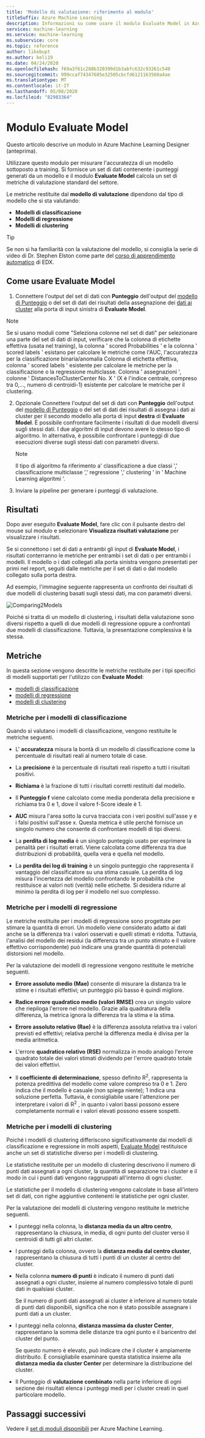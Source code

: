 ```yaml
---
title: 'Modello di valutazione: riferimento al modulo'
titleSuffix: Azure Machine Learning
description: Informazioni su come usare il modulo Evaluate Model in Azure Machine Learning per misurare l'accuratezza di un modello sottoposto a training.
services: machine-learning
ms.service: machine-learning
ms.subservice: core
ms.topic: reference
author: likebupt
ms.author: keli19
ms.date: 04/24/2020
ms.openlocfilehash: f69a3f61c288b320399d1b3abfc632c93261c540
ms.sourcegitcommit: 999ccaf74347605e32505cbcfd6121163560a4ae
ms.translationtype: MT
ms.contentlocale: it-IT
ms.lasthandoff: 05/08/2020
ms.locfileid: "82983364"
---
```

# <a name="evaluate-model-module"></a>Modulo Evaluate Model

Questo articolo descrive un modulo in Azure Machine Learning Designer (anteprima).

Utilizzare questo modulo per misurare l'accuratezza di un modello sottoposto a training. Si fornisce un set di dati contenente i punteggi generati da un modello e il modulo **Evaluate Model** calcola un set di metriche di valutazione standard del settore.
  
 Le metriche restituite dal **modello di valutazione** dipendono dal tipo di modello che si sta valutando:  
  
-   **Modelli di classificazione**    
-   **Modelli di regressione**  
-   **Modelli di clustering**  


> [!TIP]
> Se non si ha familiarità con la valutazione del modello, si consiglia la serie di video di Dr. Stephen Elston come parte del [corso di apprendimento automatico](https://blogs.technet.microsoft.com/machinelearning/2015/09/08/new-edx-course-data-science-machine-learning-essentials/) di EDX. 


## <a name="how-to-use-evaluate-model"></a>Come usare Evaluate Model
1. Connettere l'output del set di dati con **Punteggio** dell'output del [modello di Punteggio](./score-model.md) o del set di dati dei risultati della assegnazione dei [dati ai cluster](./assign-data-to-clusters.md) alla porta di input sinistra di **Evaluate Model**. 
  > [!NOTE] 
  > Se si usano moduli come "Seleziona colonne nel set di dati" per selezionare una parte del set di dati di input, verificare che la colonna di etichette effettiva (usata nel training), la colonna ' scored Probabilities ' e la colonna ' scored labels ' esistano per calcolare le metriche come l'AUC, l'accuratezza per la classificazione binaria/anomalia
  > Colonna di etichetta effettiva, colonna ' scored labels ' esistente per calcolare le metriche per la classificazione o la regressione multiclasse.
  > Colonna ' assegnazioni ', colonne ' DistancesToClusterCenter No. X ' (X è l'indice centrale, compreso tra 0,..., numero di centroidi-1) esistente per calcolare le metriche per il clustering.

2. Opzionale Connettere l'output del set di dati con **Punteggio** dell'output del [modello di Punteggio](./score-model.md) o del set di dati dei risultati di assegna i dati ai cluster per il secondo modello alla porta di input **destra** di **Evaluate Model**. È possibile confrontare facilmente i risultati di due modelli diversi sugli stessi dati. I due algoritmi di input devono avere lo stesso tipo di algoritmo. In alternativa, è possibile confrontare i punteggi di due esecuzioni diverse sugli stessi dati con parametri diversi.

    > [!NOTE]
    > Il tipo di algoritmo fa riferimento a' classificazione a due classi ',' classificazione multiclasse ',' regressione ',' clustering ' in ' Machine Learning algoritmi '. 

3. Inviare la pipeline per generare i punteggi di valutazione.

## <a name="results"></a>Risultati

Dopo aver eseguito **Evaluate Model**, fare clic con il pulsante destro del mouse sul modulo e selezionare **Visualizza risultati valutazione** per visualizzare i risultati.

Se si connettono i set di dati a entrambi gli input di **Evaluate Model**, i risultati conterranno le metriche per entrambi i set di dati o per entrambi i modelli.
Il modello o i dati collegati alla porta sinistra vengono presentati per primi nel report, seguiti dalle metriche per il set di dati o dal modello collegato sulla porta destra.  

Ad esempio, l'immagine seguente rappresenta un confronto dei risultati di due modelli di clustering basati sugli stessi dati, ma con parametri diversi.  

![Comparing2Models](media/module/evaluate-2-models.png)  

Poiché si tratta di un modello di clustering, i risultati della valutazione sono diversi rispetto a quelli di due modelli di regressione oppure a confrontati due modelli di classificazione. Tuttavia, la presentazione complessiva è la stessa. 

## <a name="metrics"></a>Metriche

In questa sezione vengono descritte le metriche restituite per i tipi specifici di modelli supportati per l'utilizzo con **Evaluate Model**:

+ [modelli di classificazione](#metrics-for-classification-models)
+ [modelli di regressione](#metrics-for-regression-models)
+ [modelli di clustering](#metrics-for-clustering-models)

### <a name="metrics-for-classification-models"></a>Metriche per i modelli di classificazione

Quando si valutano i modelli di classificazione, vengono restituite le metriche seguenti.
  
-   L' **accuratezza** misura la bontà di un modello di classificazione come la percentuale di risultati reali al numero totale di case.  
  
-   La **precisione** è la percentuale di risultati reali rispetto a tutti i risultati positivi.  
  
-   **Richiama** è la frazione di tutti i risultati corretti restituiti dal modello.  
  
-   Il **Punteggio f** viene calcolato come media ponderata della precisione e richiama tra 0 e 1, dove il valore f-Score ideale è 1.  
  
-   **AUC** misura l'area sotto la curva tracciata con i veri positivi sull'asse y e i falsi positivi sull'asse x. Questa metrica è utile perché fornisce un singolo numero che consente di confrontare modelli di tipi diversi.  
  
- La **perdita di log media** è un singolo punteggio usato per esprimere la penalità per i risultati errati. Viene calcolata come differenza tra due distribuzioni di probabilità, quella vera e quella nel modello.  
  
- La **perdita dei log di training** è un singolo punteggio che rappresenta il vantaggio del classificatore su una stima casuale. La perdita di log misura l'incertezza del modello confrontando le probabilità che restituisce ai valori noti (verità) nelle etichette. Si desidera ridurre al minimo la perdita di log per il modello nel suo complesso.

### <a name="metrics-for-regression-models"></a>Metriche per i modelli di regressione
 
Le metriche restituite per i modelli di regressione sono progettate per stimare la quantità di errori.  Un modello viene considerato adatto ai dati anche se la differenza tra i valori osservati e quelli stimati è ridotta. Tuttavia, l'analisi del modello dei residui (la differenza tra un punto stimato e il valore effettivo corrispondente) può indicare una grande quantità di potenziali distorsioni nel modello.  
  
 Per la valutazione dei modelli di regressione vengono restituite le metriche seguenti.
  
- **Errore assoluto medio (Mae)** consente di misurare la distanza tra le stime e i risultati effettivi; un punteggio più basso è quindi migliore.  
  
- **Radice errore quadratico medio (valori RMSE)** crea un singolo valore che riepiloga l'errore nel modello. Grazie alla quadratura della differenza, la metrica ignora la differenza tra la stima e la stima.  
  
- **Errore assoluto relativo (Rae)** è la differenza assoluta relativa tra i valori previsti ed effettivi; relativa perché la differenza media è divisa per la media aritmetica.  
  
- L'errore **quadratico relativo (RSE)** normalizza in modo analogo l'errore quadrato totale dei valori stimati dividendo per l'errore quadrato totale dei valori effettivi.  
  

  
- Il **coefficiente di determinazione**, spesso definito R<sup>2</sup>, rappresenta la potenza predittiva del modello come valore compreso tra 0 e 1. Zero indica che il modello è casuale (non spiega niente); 1 indica una soluzione perfetta. Tuttavia, è consigliabile usare l'attenzione per interpretare i valori di R<sup>2</sup> , in quanto i valori bassi possono essere completamente normali e i valori elevati possono essere sospetti.

###  <a name="metrics-for-clustering-models"></a>Metriche per i modelli di clustering

Poiché i modelli di clustering differiscono significativamente dai modelli di classificazione e regressione in molti aspetti, [Evaluate Model](evaluate-model.md) restituisce anche un set di statistiche diverso per i modelli di clustering.  
  
 Le statistiche restituite per un modello di clustering descrivono il numero di punti dati assegnati a ogni cluster, la quantità di separazione tra i cluster e il modo in cui i punti dati vengono raggruppati all'interno di ogni cluster.  
  
 Le statistiche per il modello di clustering vengono calcolate in base all'intero set di dati, con righe aggiuntive contenenti le statistiche per ogni cluster.  
  
Per la valutazione dei modelli di clustering vengono restituite le metriche seguenti.
    
-   I punteggi nella colonna, la **distanza media da un altro centro**, rappresentano la chiusura, in media, di ogni punto del cluster verso il centroidi di tutti gli altri cluster.   

-   I punteggi della colonna, ovvero la **distanza media dal centro cluster**, rappresentano la chiusura di tutti i punti di un cluster al centro del cluster.  
  
-   Nella colonna **numero di punti** è indicato il numero di punti dati assegnati a ogni cluster, insieme al numero complessivo totale di punti dati in qualsiasi cluster.  
  
     Se il numero di punti dati assegnati ai cluster è inferiore al numero totale di punti dati disponibili, significa che non è stato possibile assegnare i punti dati a un cluster.  
  
-   I punteggi nella colonna, **distanza massima da cluster Center**, rappresentano la somma delle distanze tra ogni punto e il baricentro del cluster del punto.  
  
     Se questo numero è elevato, può indicare che il cluster è ampiamente distribuito. È consigliabile esaminare questa statistica insieme alla **distanza media da cluster Center** per determinare la distribuzione del cluster.   

-   Il Punteggio di **valutazione combinato** nella parte inferiore di ogni sezione dei risultati elenca i punteggi medi per i cluster creati in quel particolare modello.  
  

## <a name="next-steps"></a>Passaggi successivi

Vedere il [set di moduli disponibili](module-reference.md) per Azure Machine Learning. 
